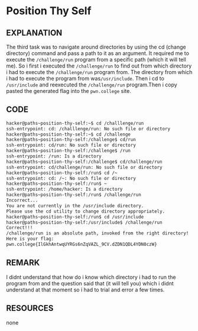 # Position Thy Self 
## EXPLANATION 
The third task was to navigate around directories by using the cd (change directory) command and pass a path to it as an argument.
It required me to execute the `/challenge/run` program from a specific path (which it will tell me).
So i first i executed the `/challenge/run` to find out from which directory i had to execute the `/challenge/run` program from.
The directory from which i had to execute the program from was`/usr/include`. Then i cd to `/usr/include` and reexecuted the `/challenge/run` program.Then i copy pasted the generated flag into the `pwn.college` site.
## CODE 
```bash
hacker@paths~position-thy-self:~$ cd /challlenge/run
ssh-entrypoint: cd: /challlenge/run: No such file or directory
hacker@paths~position-thy-self:~$ cd /challenge
hacker@paths~position-thy-self:/challenge$ cd/run
ssh-entrypoint: cd/run: No such file or directory
hacker@paths~position-thy-self:/challenge$ /run
ssh-entrypoint: /run: Is a directory
hacker@paths~position-thy-self:/challenge$ cd/challenge/run
ssh-entrypoint: cd/challenge/run: No such file or directory
hacker@paths~position-thy-self:/run$ cd /~
ssh-entrypoint: cd: /~: No such file or directory
hacker@paths~position-thy-self:/run$ ~
ssh-entrypoint: /home/hacker: Is a directory
hacker@paths~position-thy-self:/run$ /challenge/run
Incorrect...
You are not currently in the /usr/include directory.
Please use the cd utility to change directory appropriately.
hacker@paths~position-thy-self:/run$ cd /usr/include
hacker@paths~position-thy-self:/usr/include$ /challenge/run
Correct!!!
/challenge/run is an absolute path, invoked from the right directory!
Here is your flag:
pwn.college{IlGkhAntwqUYRGs6nZqVAZL_9CV.dZDN1QDL4YDN0czW}
```
## REMARK 
I didnt understand that  how do i know which directory i had to run the program from and the question said that (it will tell you) which i didnt understand at that 
moment so i had to trial and error a few times.
## RESOURCES 
none 
